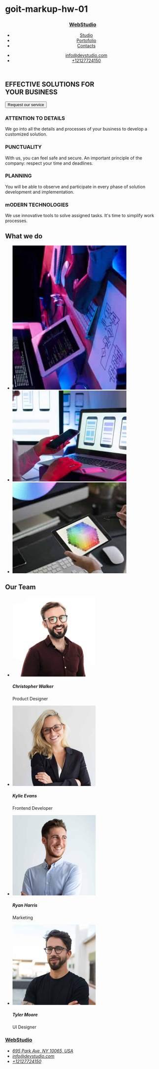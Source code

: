 # goit-markup-hw-01

<!DOCTYPE html>
<html lang="en">
  <head>
    <title>WebStudio</title>
  </head>
  <body>
    <header>
      <a href="index.html.html">
        <h3>WebStudio</h3>
      </a>
      <nav>
        <ul>
          <li><a href="studio.html">Studio</a></li>
          <li><a href="portofolio.html">Portofolio</a></li>
          <li><a href="contacts.html">Contacts</a></li>
        </ul>
      </nav>
      <ul>
        <li>
          <a href="email:info@devstudio.com">info@devstudio.com</a>
        </li>
        <li>
          <a href="tel:+12127724150">+12127724150</a>
        </li>
      </ul>
    </header>
    <main>
      <section>
        <h1>
          EFFECTIVE SOLUTIONS FOR<br />
          YOUR BUSINESS
        </h1>
        <button type="button">Request our service</button>
      </section>
    </main>
    <section>
      <h3>ATTENTION TO DETAILS</h3>
      <p>
        We go into all the details and processes of your business to develop a
        customized solution.
      </p>
      <h3>PUNCTUALITY</h3>
      <p>
        With us, you can feel safe and secure. An important principle of the
        company: respect your time and deadlines.
      </p>
      <h3>PLANNING</h3>
      <p>
        You will be able to observe and participate in every phase of solution
        development and implementation.
      </p>
      <h3>mODERN TECHNOLOGIES</h3>
      <p>
        We use innovative tools to solve assigned tasks. It's time to simplify
        work processes.
      </p>
    </section>
    <section>
      <h2>What we do</h2>
      <ul>
        <li>
          <img width="370" src="images/img1.jpg" alt="img1" />
        </li>
        <li>
          <img width="370" src="images/img2.jpg" alt="img2" />
        </li>
        <li>
          <img width="370" src="images/img3.jpg" alt="img3" />
        </li>
      </ul>
    </section>
    <section>
      <h2>Our Team</h2>
      <ul>
        <li>
          <img
            width="270"
            src="images/imgochelari.jpg"
            alt="Christopher Walker"
          />
          <h5>Christopher Walker</h5>
          <p>Product Designer</p>
        </li>
        <li>
          <img width="270" src="images/imgblond.jpg" alt="Kylie Evans" />
          <h5>Kylie Evans</h5>
          <p>Frontend Developer</p>
        </li>
        <li>
          <img width="270" src="images/imgzambet.jpg" alt="Ryan Harris" />
          <h5>Ryan Harris</h5>
          <p>Marketing</p>
        </li>
        <li>
          <img width="270" src="images/imgochelari2.jpg" alt="Tyler Moore" />
          <h5>Tyler Moore</h5>
          <p>UI Designer</p>
        </li>
      </ul>
    </section>
    <section>
      <footer>
        <a href="index.html.html"> <h3>WebStudio</h3></a>
        <address>
          <ul>
            <li>
              <a href="https://goo.gl/maps/74Eq4DnWw4nvqVAV8" target="_blank"
                >695 Park Ave, NY 10065, USA</a
              >
            </li>
            <li>
              <a href="mailto:info@devstudio.com">info@devstudio.com</a>
            </li>
            <li>
              <a href="tel:+12127724150">+12127724150</a>
            </li>
          </ul>
        </address>
      </footer>
    </section>
  </body>
</html>
